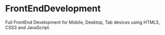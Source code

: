 # FrontEndDevelopment
Full FrontEnd Development for Mobile, Desktop, Tab devices using HTML5, CSS3 and JavaScript. 
